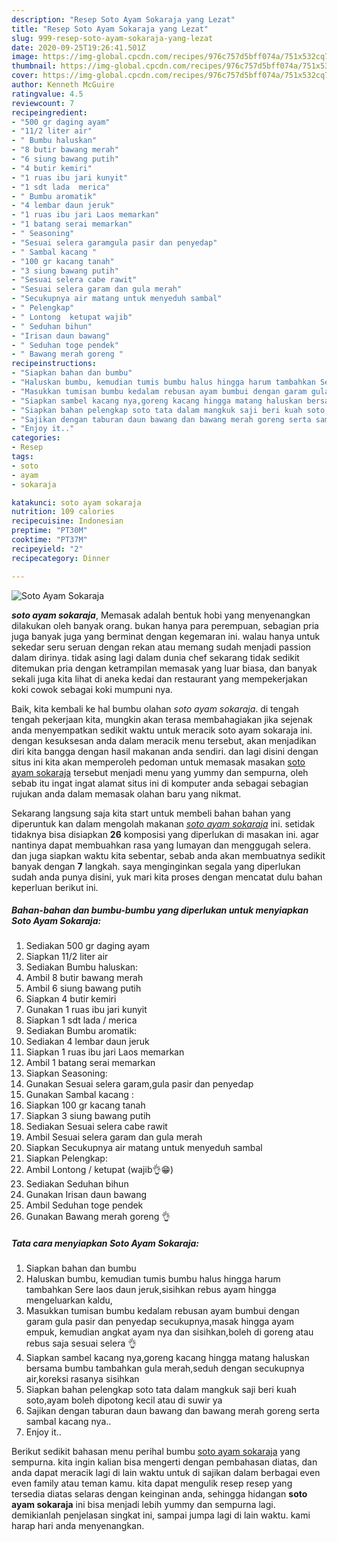 ```yaml
---
description: "Resep Soto Ayam Sokaraja yang Lezat"
title: "Resep Soto Ayam Sokaraja yang Lezat"
slug: 999-resep-soto-ayam-sokaraja-yang-lezat
date: 2020-09-25T19:26:41.501Z
image: https://img-global.cpcdn.com/recipes/976c757d5bff074a/751x532cq70/soto-ayam-sokaraja-foto-resep-utama.jpg
thumbnail: https://img-global.cpcdn.com/recipes/976c757d5bff074a/751x532cq70/soto-ayam-sokaraja-foto-resep-utama.jpg
cover: https://img-global.cpcdn.com/recipes/976c757d5bff074a/751x532cq70/soto-ayam-sokaraja-foto-resep-utama.jpg
author: Kenneth McGuire
ratingvalue: 4.5
reviewcount: 7
recipeingredient:
- "500 gr daging ayam"
- "11/2 liter air"
- " Bumbu haluskan"
- "8 butir bawang merah"
- "6 siung bawang putih"
- "4 butir kemiri"
- "1 ruas ibu jari kunyit"
- "1 sdt lada  merica"
- " Bumbu aromatik"
- "4 lembar daun jeruk"
- "1 ruas ibu jari Laos memarkan"
- "1 batang serai memarkan"
- " Seasoning"
- "Sesuai selera garamgula pasir dan penyedap"
- " Sambal kacang "
- "100 gr kacang tanah"
- "3 siung bawang putih"
- "Sesuai selera cabe rawit"
- "Sesuai selera garam dan gula merah"
- "Secukupnya air matang untuk menyeduh sambal"
- " Pelengkap"
- " Lontong  ketupat wajib"
- " Seduhan bihun"
- "Irisan daun bawang"
- " Seduhan toge pendek"
- " Bawang merah goreng "
recipeinstructions:
- "Siapkan bahan dan bumbu"
- "Haluskan bumbu, kemudian tumis bumbu halus hingga harum tambahkan Sere laos daun jeruk,sisihkan rebus ayam hingga mengeluarkan kaldu,"
- "Masukkan tumisan bumbu kedalam rebusan ayam bumbui dengan garam gula pasir dan penyedap secukupnya,masak hingga ayam empuk, kemudian angkat ayam nya dan sisihkan,boleh di goreng atau rebus saja sesuai selera 👌"
- "Siapkan sambel kacang nya,goreng kacang hingga matang haluskan bersama bumbu tambahkan gula merah,seduh dengan secukupnya air,koreksi rasanya sisihkan"
- "Siapkan bahan pelengkap soto tata dalam mangkuk saji beri kuah soto,ayam boleh dipotong kecil atau di suwir ya"
- "Sajikan dengan taburan daun bawang dan bawang merah goreng serta sambal kacang nya.."
- "Enjoy it.."
categories:
- Resep
tags:
- soto
- ayam
- sokaraja

katakunci: soto ayam sokaraja 
nutrition: 109 calories
recipecuisine: Indonesian
preptime: "PT30M"
cooktime: "PT37M"
recipeyield: "2"
recipecategory: Dinner

---
```



![Soto Ayam Sokaraja](https://img-global.cpcdn.com/recipes/976c757d5bff074a/751x532cq70/soto-ayam-sokaraja-foto-resep-utama.jpg)

<b><i>soto ayam sokaraja</i></b>, Memasak adalah bentuk hobi yang menyenangkan dilakukan oleh banyak orang. bukan hanya para perempuan, sebagian pria juga banyak juga yang berminat dengan kegemaran ini. walau hanya untuk sekedar seru seruan dengan rekan atau memang sudah menjadi passion dalam dirinya. tidak asing lagi dalam dunia chef sekarang tidak sedikit ditemukan pria dengan ketrampilan memasak yang luar biasa, dan banyak sekali juga kita lihat di aneka kedai dan restaurant yang mempekerjakan koki cowok sebagai koki mumpuni nya.



Baik, kita kembali ke hal bumbu olahan <i>soto ayam sokaraja</i>. di tengah tengah pekerjaan kita, mungkin akan terasa membahagiakan jika sejenak anda menyempatkan sedikit waktu untuk meracik soto ayam sokaraja ini. dengan kesuksesan anda dalam meracik menu tersebut, akan menjadikan diri kita bangga dengan hasil makanan anda sendiri. dan lagi disini dengan situs ini kita akan memperoleh pedoman untuk memasak masakan <u>soto ayam sokaraja</u> tersebut menjadi menu yang yummy dan sempurna, oleh sebab itu ingat ingat alamat situs ini di komputer anda sebagai sebagian rujukan anda dalam memasak olahan baru yang nikmat.


Sekarang langsung saja kita start untuk membeli bahan bahan yang diperuntuk kan dalam mengolah makanan <u><i>soto ayam sokaraja</i></u> ini. setidak tidaknya bisa disiapkan <b>26</b> komposisi yang diperlukan di masakan ini. agar nantinya dapat membuahkan rasa yang lumayan dan menggugah selera. dan juga siapkan waktu kita sebentar, sebab anda akan membuatnya sedikit banyak dengan <b>7</b> langkah. saya menginginkan segala yang diperlukan sudah anda punya disini, yuk mari kita proses dengan mencatat dulu bahan keperluan berikut ini.

<!--inarticleads1-->

##### Bahan-bahan dan bumbu-bumbu yang diperlukan untuk menyiapkan Soto Ayam Sokaraja:

1. Sediakan 500 gr daging ayam
1. Siapkan 11/2 liter air
1. Sediakan  Bumbu haluskan:
1. Ambil 8 butir bawang merah
1. Ambil 6 siung bawang putih
1. Siapkan 4 butir kemiri
1. Gunakan 1 ruas ibu jari kunyit
1. Siapkan 1 sdt lada / merica
1. Sediakan  Bumbu aromatik:
1. Sediakan 4 lembar daun jeruk
1. Siapkan 1 ruas ibu jari Laos memarkan
1. Ambil 1 batang serai memarkan
1. Siapkan  Seasoning:
1. Gunakan Sesuai selera garam,gula pasir dan penyedap
1. Gunakan  Sambal kacang :
1. Siapkan 100 gr kacang tanah
1. Siapkan 3 siung bawang putih
1. Sediakan Sesuai selera cabe rawit
1. Ambil Sesuai selera garam dan gula merah
1. Siapkan Secukupnya air matang untuk menyeduh sambal
1. Siapkan  Pelengkap:
1. Ambil  Lontong / ketupat (wajib👌😁)
1. Sediakan  Seduhan bihun
1. Gunakan Irisan daun bawang
1. Ambil  Seduhan toge pendek
1. Gunakan  Bawang merah goreng 👌




<!--inarticleads2-->

##### Tata cara menyiapkan Soto Ayam Sokaraja:

1. Siapkan bahan dan bumbu
1. Haluskan bumbu, kemudian tumis bumbu halus hingga harum tambahkan Sere laos daun jeruk,sisihkan rebus ayam hingga mengeluarkan kaldu,
1. Masukkan tumisan bumbu kedalam rebusan ayam bumbui dengan garam gula pasir dan penyedap secukupnya,masak hingga ayam empuk, kemudian angkat ayam nya dan sisihkan,boleh di goreng atau rebus saja sesuai selera 👌
1. Siapkan sambel kacang nya,goreng kacang hingga matang haluskan bersama bumbu tambahkan gula merah,seduh dengan secukupnya air,koreksi rasanya sisihkan
1. Siapkan bahan pelengkap soto tata dalam mangkuk saji beri kuah soto,ayam boleh dipotong kecil atau di suwir ya
1. Sajikan dengan taburan daun bawang dan bawang merah goreng serta sambal kacang nya..
1. Enjoy it..




Berikut sedikit bahasan menu perihal bumbu <u>soto ayam sokaraja</u> yang sempurna. kita ingin kalian bisa mengerti dengan pembahasan diatas, dan anda dapat meracik lagi di lain waktu untuk di sajikan dalam berbagai even even family atau teman kamu. kita dapat mengulik resep resep yang tersedia diatas selaras dengan keinginan anda, sehingga hidangan <b>soto ayam sokaraja</b> ini bisa menjadi lebih yummy dan sempurna lagi. demikianlah penjelasan singkat ini, sampai jumpa lagi di lain waktu. kami harap hari anda menyenangkan.
